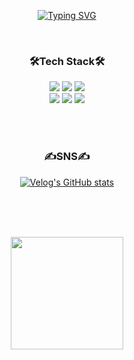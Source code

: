 <div align="center">

  
 [![Typing SVG](https://readme-typing-svg.demolab.com?font=Roboto&weight=700&size=32&pause=1000&color=FF2D4C&background=FFFFFF00&center=true&vCenter=true&width=435&lines=Hi+there!+I+am+SeoLynn+Jeong)](https://git.io/typing-svg)
 
<br>

### 🛠Tech Stack🛠

<div style='flex'>
<img src="https://img.shields.io/badge/HTML-E34F26?style=for-the-badge&logo=HTML5&logoColor=black"> 
 <img src="https://img.shields.io/badge/css-1572B6?style=for-the-badge&logo=css3&logoColor=black"> 
 <img src="https://img.shields.io/badge/scss-CC6699?style=for-the-badge&logo=sass&logoColor=black"> 
</div>
<div style='flex'>
 <img src="https://img.shields.io/badge/JavaScript-F7DF1E?style=for-the-badge&logo=javascript&logoColor=black"> 
 <img src="https://img.shields.io/badge/jQuery-0769AD?style=for-the-badge&logo=jQuery&logoColor=black"> 
 <img src="https://img.shields.io/badge/react-61DAFB?style=for-the-badge&logo=react&logoColor=black">
</div>


<br><br>

### ✍SNS✍

[![Velog's GitHub stats](https://velog-readme-stats.vercel.app/api/badge?name=Tech%20Blog)](https://velog.io/@maetamong) 


<br><br><br>

 <a href="https://github.com/seolynnE"><img align="center" style="height:180px" src="https://github-readme-stats.vercel.app/api/top-langs/?username=seolynnE&layout=compact&hide_border=true&bg_color=30,EF6DA0,EE8E6B&title_color=fff&text_color=fff" /></a>
 
 
 
</div>
